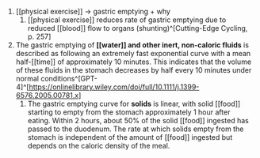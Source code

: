 1. [[physical exercise]] → gastric emptying + why
	1. [[physical exercise]] reduces rate of gastric emptying due to reduced [[blood]] flow to organs (shunting)^[Cutting-Edge Cycling, p. 257]
2. The gastric emptying of **[[water]] and other inert, non-caloric fluids** is described as following an extremely fast exponential curve with a mean half-[[time]] of approximately 10 minutes. This indicates that the volume of these fluids in the stomach decreases by half every 10 minutes under normal conditions^[GPT-4]^[https://onlinelibrary.wiley.com/doi/full/10.1111/j.1399-6576.2005.00781.x]
	1. The gastric emptying curve for **solids** is linear, with solid [[food]] starting to empty from the stomach approximately 1 hour after eating. Within 2 hours, about 50% of the solid [[food]] ingested has passed to the duodenum. The rate at which solids empty from the stomach is independent of the amount of [[food]] ingested but depends on the caloric density of the meal.